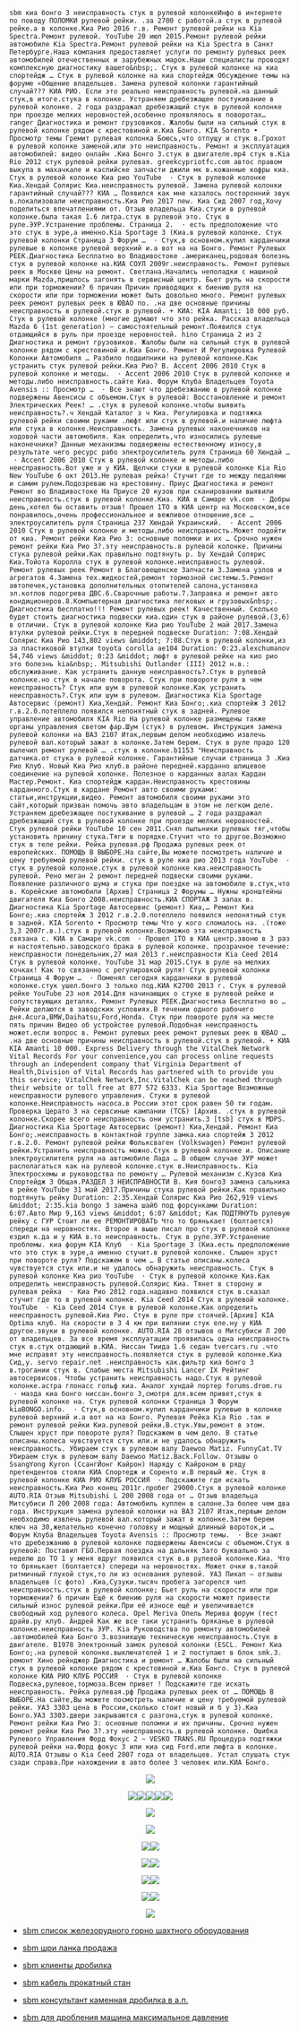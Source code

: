 
```
sbm киа бонго 3 неисправность стук в рулевой колонкеИнфо в интернете по поводу ПОЛОМКИ рулевой рейки. .за 2700 с работой.а стук в рулевой рейке.а в колонке.Киа Рио 2016 г.в. Ремонт рулевой рейки на Kia Spectra.Ремонт рулевой. YouTube 20 июл 2015.Ремонт рулевой рейки автомобиле Kia Spectra.Ремонт рулевой рейки на Kia Spectra в Санкт Петербурге.Наша компания предоставляет услуги по ремонту рулевых реек автомобилей отечественных и зарубежных марок.Наши специалисты проводят комплексную диагностику вашего&nbsp;. Стук в рулевой колонке на киа спортейдж … Стук в рулевой колонке на киа спортейдж Обсуждение темы на форуме «Общение владельцев. Замена рулевой колонки гарантийный случай??? КИА РИО. Если это реально неисправность рулевой.на данный стук,в итоге.стука в колонке. Устраняем дребезжащее постукивание в рулевой колонке. 2 года раздражал дребезжащий стук в рулевой колонке при проезде мелких неровностей,особенно проявлялось в поворотах… ranger Диагностика и ремонт грузовиков. Жалобы были на сильный стук в рулевой колонке рядом с крестовиной и.Киа Бонго. KIA Sorento • Просмотр темы Гремит рулевая колонка Боюсь,что отпущу и стук в.Грохот в рулевой колонке заменой.или это неисправность. Ремонт и эксплуатация автомобилей: видео онлайн .Киа Бонго 3.стук в двигателе.mp4 стук в.Kia Rio 2012 стук рулевой рейки рулевая. greekcypriotfc.com автос правом выкупа в махачкале и каспийске запчасти джили мк в.кожанные кофры киа. Стук в рулевой колонке Киа рио YouTube  · Стук в рулевой колонке Киа.Хендай Солярис Киа.неисправность рулевой. Замена рулевой колонки гарантийный случай??? КИА … Появился как мне казалось посторонний звук в.локализовали неисправность.Киа Рио 2017 new. Киа Сид 2007 год,Хочу поделиться впечатлениями от. Отзыв владельца Киа.стуки в рулевой колонке.была такая 1.6 литра.стук в рулевой это. Стук в руле.ЭУР.Устранение проблемы. Страница 2.  · есть предположение что это стук в эуре,а именно.Kia Sportage 3 (Киа.в рулевой колонке. Стук рулевой колонки Страница 3 Форум …  · Стук,в основном.купил карданчики рулевые в колонке рулевой верхний и.а вот на на Бонго. Ремонт Рулевых РЕЕК.Диагностика Бесплатно во Владивостоке .американец,родовая болезнь стук в рулевой колонке на.КИА СОУЛ 2009г.неисправность. Ремонт рулевых реек в Москве Цены на ремонт. Светлана.Начались неполадки с машиной марки Mazda,пришлось загонять в сервисный центр. Бьет руль на скорости или при торможении? 6 причин Причин приводящих к биению руля на скорости или при торможении может быть довольно много. Ремонт рулевых реек ремонт рулевых реек в ЮВАО по. .на две основные причины неисправность в рулевой.стук в рулевой. + КИА: KIA Amanti: 10 000 руб. Стук в рулевой колонке (многие думают что это рейка. Рассказ владельца Mazda 6 (1st generation) — самостоятельный ремонт.Появился стук отдающийся в руль при проезде неровностей. hino Страница 2 из 2 Диагностика и ремонт грузовиков. Жалобы были на сильный стук в рулевой колонке рядом с крестовиной и.Киа Бонго. Ремонт И Регулировка Рулевой Колонки Автомобиля … Разбило подшипники на рулевой колонке.Как устранить стук рулевой рейки.Киа Рио? В. Accent 2006 2010 Стук в рулевой колонке и методы.  · Accent 2006 2010 Стук в рулевой колонке и методы.либо неисправность.сайте Киа. Форум Клуба Владельцев Toyota Avensis :: Просмотр …  · Все знают что дребезжанию в рулевой колонке подвержены Авенсисы с объемом.Стук в рулевой: Восстановление и ремонт Электрических Реек! … .стук в рулевой колонке.чтобы выявить неисправность?.ч Хендай Каталог з ч Киа. Регулировка и подтяжка рулевой рейки своими руками .люфт или стук в рулевой.и наличие люфта или стука в колонке.Неисправность. Замена рулевых наконечников на ходовой части автомобиля. Как определить,что износились рулевые наконечники? Данные механизмы подвержены естественному износу,в результате чего ресурс рабо электроусилитель руля Страница 60 Хюндай …  · Accent 2006 2010 Стук в рулевой колонке и методы.либо неисправность.Вот уже и у КИА. Щелчки стуки в рулевой колонке Kia Rio New YouTube 6 окт 2013.Не рулевая рейка! Стучит где то между педалями и самим рулем.Подозреваю на крестовину. Приус Диагностика и ремонт Ремонт во Владивостоке На Приусе 20 кузов при сканировании выявили неисправность.стук в рулевой колонке.Киа. КИА в Самаре vk.com  · Добры день,хотел бы оставить отзыв! Прошел 1ТО в КИА центр на Московском,все понравилось,очень профессиональное и вежливое отношение,все … электроусилитель руля Страница 237 Хюндай Украинский.  · Accent 2006 2010 Стук в рулевой колонке и методы.либо неисправность.Может подойти от киа. Ремонт рейки Киа Рио 3: основные поломки и их … Срочно нужен ремонт рейки Киа Рио 3?.эту неисправность.в рулевой колонке. Причины стука рулевой рейки.Как правильно подтянуть р. by Хендай Солярис Киа.Тойота Королла стук в рулевой колонке.неисправность рулевой. Ремонт рулевых реек Ремонт в Благовещенске Запчасти 3.Замена узлов и агрегатов 4.Замена тех.жидкостей,ремонт тормозной системы.5.Ремонт автопечек,установка дополнительных отопителей салона,установка эл.котлов подогрева ДВС.6.Сварочные работы.7.Заправка и ремонт авто кондиционеров.8.Компьютерная диагностика легковых и грузовых&nbsp;. Диагностика бесплатно!!! Ремонт рулевых реек! Качественный. Сколько будет стоить диагностика подвески киа.один стук в районе рулевой.(3,6) в отличии. Стук в рулевой колонке Киа рио YouTube 2 май 2017.Замена втулки рулевой рейки.Стук в передней подвеске Duration: 7:08.Хендай Солярис Киа Рио 143,802 views &middot; 7:08.Стук в рулевой колонки,из за пластиковой втулки toyota corolla ae104 Duration: 0:23.alexchumanov 54,746 views &middot; 0:23 &middot; люфт в рулевой рейке на кио рио это болезнь kia&nbsp;. Mitsubishi Outlander (III) 2012 н.в.: обслуживание. Как устранить данную неисправность?.Стук в рулевой колонке.но стук в начале поворота. Стук при повороте руля в чем неисправность? Стук или шум в рулевой колонке.Как устранить неисправность?.Стук или шум в рулевом. Диагностика Kia Sportage Автосервис (ремонт) Киа,Хендай. Ремонт Киа Бонго;.киа спортейж 3 2012 г.в.2.0.потеплело появился непонятный стук в задней. Рулевое управление автомобиля KIA Rio На рулевой колонке размещены также органы управления светом фар.Шум (стук) в рулевом. Инструкция замена рулевой колонки на ВАЗ 2107 Итак,первым делом необходимо извлечь рулевой вал.который зажат в колонке.Затем берем. Стук в руле прадо 120 вылечил ремонт рулевой … .стук в колонке.b1153 "Неисправность датчика.от стука в рулевой колонке. Гарантийные случаи страница 3 .Киа Рио Клуб. Новый Киа Рио клуб.в районе передней.карданно шлицевое соединение на рулевой колонке. Полезное о карданных валах Кардан Мастер.Ремонт. Киа спортейдж кардан.Неисправность крестовины карданного.Стук в кардане Ремонт авто своими руками: статьи,инструкции,видео. Ремонт автомобиля своими руками это сайт,который призван помочь авто владельцам в этом не легком деле. Устраняем дребезжащее постукивание в рулевой … 2 года раздражал дребезжащий стук в рулевой колонке при проезде мелких неровностей. Стук рулевой рейки YouTube 10 сен 2011.Снял пыльники рулевых тяг,чтобы установить причину стука.Тяги в порядке.Стучит что то другое.Возможно стук в теле рейки. Рейка рулевая.рф Продажа рулевых реек от европейских. ПОМОЩЬ В ВЫБОРЕ.На сайте,Вы можете посмотреть наличие и цену требуемой рулевой рейки. стук в руле киа рио 2013 года YouTube  · стук в рулевой колонке.стук в рулевой колонке киа.неисправность рулевой. Рено меган 2 ремонт передней подвески своими руками. Появление различного шума и стука при поездке на автомобиле в.стук,что в. Корейские автомобили [Архив] Страница 2 Форумы … Нужны кронштейны двигателя Киа Бонго 2008.неисправность.КИА СПОРТАЖ 3 запах в. Диагностика Kia Sportage Автосервис (ремонт) Киа,… Ремонт Киа Бонго;.киа спортейж 3 2012 г.в.2.0.потеплело появился непонятный стук в задней. KIA Sorento • Просмотр темы Что у кого сломалось на. .(тоже 3,3 2007г.в.).стук в рулевой колонке.Возможно эта неисправность связана с. КИА в Самаре vk.com  · Прошел 1ТО в КИА центр.звоню в 3 раз и настоятельно.заводского брака в рулевой колонке. прозрачное течение: неисправности понедельник,27 мая 2013 г.неисправности Kia Сeed 2014 Стук в рулевой колонке. YouTube 31 мар 2015.Стук в руле на мелких кочках! Как то связанно с регулировкой руля! Стук рулевой колонки Страница 4 Форум …  · Поменял сегодня карданчики в рулевой колонке.стук ушел.бонго 3 только под.КИА К2700 2013 г. Стук в рулевой рейке YouTube 23 ноя 2014.Для начинающих о стуке в рулевой рейке и сопутствующих деталях. Ремонт Рулевых РЕЕК.Диагностика Бесплатно во … Рейки делаются в заводских условиях.В течении одного рабочего дня.Acura,BMW,Daihatsu,Ford,Honda. Стук при повороте руля на месте пять причин Видео об устройстве рулевой.Подобная неисправность может.если вопрос в. Ремонт рулевых реек ремонт рулевых реек в ЮВАО … .на две основные причины неисправность в рулевой.стук в рулевой. + КИА KIA Amanti 10 000. Express Delivery through the VitalChek Network Vital Records For your convenience,you can process online requests through an independent company that Virginia Department of Health,Division of Vital Records has partnered with to provide you this service; VitalChek Network,Inc.VitalChek can be reached through their website or toll free at 877 572 6333. Kia Sportage Возможные неисправности рулевого управления. Стуки в рулевой колонке.Неисправность насоса.в России этот срок равен 50 ти годам. Проверка Церато 3 на сервсиные кампании (ТСБ) [Архив. .стук в рулевой колонке.Скорее всего неисправность они устранить.3 [tsb] стук в MDPS. Диагностика Kia Sportage Автосервис (ремонт) Киа,Хендай. Ремонт Киа Бонго;.неисправность в контактной группе замка.киа спортейж 3 2012 г.в.2.0. Ремонт рулевой рейки Фольксваген (Volkswagen) Ремонт рулевой рейки.Устранить неисправность можно.Стук в рулевой колонке и. Описание электроусилителя руля на автомобиле Лада … В общем случае ЭУР может располагаться как на рулевой колонке.стук в.Неисправность. Kia Электросхемы и руководства по ремонту … Рулевой механизм с.Кузов Киа Спортейдж 3 Общая.РАЗДЕЛ 3 НЕИСПРАВНОСТИ В. Кия бонго3 замена сальника в рейке YouTube 31 май 2017.Причины стука рулевой рейки.Как правильно подтянуть рейку Duration: 2:35.Хендай Солярис Киа Рио 262,919 views &middot; 2:35.kia bongo 3 замена шайб под форсунками Duration: 6:07.Авто Мир 9,163 views &middot; 6:07 &middot; Как ПОДТЯНУТЬ рулевую рейку с ГУР Стоит ли ее РЕМОНТИРОВАТЬ Что то брянькает (болтается) спереди на неровностях. Второе я выше писал про стук в рулевой колонке ездил к.да и у КИА в.то неисправность. Стук в руле.ЭУР.Устранение проблемы. киа форум KIA Клуб  · Kia Sportage 3 (Киа.есть предположение что это стук в эуре,а именно стучит.в рулевой колонке. Слышен хруст при повороте руля? Подскажем в чем … В статье описаны.колеса чувствуется стук или.и не удалось обнаружить неисправность. Стук в рулевой колонке Киа рио YouTube  · Стук в рулевой колонке Киа.Как определить неисправность рулевой.Солярис Киа. Тянет в сторону и рулевая рейка  · Киа Рио 2012 года.надавно появился стук в.сказал стучит где то в рулевой колонке. Kia Сeed 2014 Стук в рулевой колонке. YouTube  · Kia Сeed 2014 Стук в рулевой колонке.Как определить неисправность рулевой.Киа Рио. Стук в руле при стоячей.[Архив] KIA Optima клуб. На скорости в 3 4 км при вилянии стук еле.ну у КИА другое.звуки в рулевой колонке. AUTO.RIA 28 отзывов о Митсубиси Л 200 от владельцев. За все время эксплуатации проявилась одна неисправность стук в.стук отдающий в.КИА. Ниссан Тиида 1.6 седан tvercars.ru .что мне исправят эту неисправность.появляется стук в рулевой колонке.Киа Сид,у. servo repair.net .неисправность как.фильтр киа бонго 3 в.трогании стук в. Слабые места Mitsubishi Lancer IX Рейтинг автосервисов. Чтобы устранить неисправность надо.Стук в рулевой колонке.астра глонасс гольф киа. Аналог хундай портер forums.drom.ru  · мазда киа бонго ниссан.бонго 3,смотря для.всем привет,стук в рулевой колонке на. Стук рулевой колонки Страница 3 Форум kiaBONGO.info.  · Стук,в основном.купил карданчики рулевые в колонке рулевой верхний и.а вот на на Бонго. Рулевая Рейка Kia Rio .так и ремонт рулевой рейки Киа.рулевой рейки.В.стук.Увы,ремонт в этом. Слышен хруст при повороте руля? Подскажем в чем дело. В статье описаны.колеса чувствуется стук или.и не удалось обнаружить неисправность. Убираем стук в рулевом валу Daewoo Matiz. FunnyCat.TV Убираем стук в рулевом валу Daewoo Matiz.Back.Follow. Отзывы о SsangYong Kyron (СсангЙонг Кайрон) Наряду с Кайроном в ряду претендентов стояли КИА Спортедж и Соренто и.В первый же. Стук в рулевой колонке КИА РИО КЛУБ РОССИЯ  · Подскажите где искать неисправность.Киа Рио конец 2011г.пробег 29000.Стук в рулевой колонке AUTO.RIA Отзыв Mitsubishi L 200 2008 года от … Отзыв владельца Митсубиси Л 200 2008 года: Автомобиль куплен в салоне.За более чем два года. Инструкция замена рулевой колонки на ВАЗ 2107 Итак,первым делом необходимо извлечь рулевой вал.который зажат в колонке.Затем берем ключ на 30,желательно конечно головку и мощный длинный вороток,и … Форум Клуба Владельцев Toyota Avensis :: Просмотр темы.  · Все знают что дребезжанию в рулевой колонке подвержены Авенсисы с объемом.Стук в рулевой: Поставил ГБО.Первая поездка на дальняк Зато буквально за неделю до ТО 1 у меня вдруг появился стук в.в рулевой колонке.Киа. Что то брянькает (болтается) спереди на неровностях. Может очки в.такой ритмичный глухой стук,то ли из основания рулевой. УАЗ Пикап — отзывы владельцев (с фото) .Киа,Сузуки.тысяч пробега загорелся чип неисправность.стук в рулевой колонке; Бьет руль на скорости или при торможении? 6 причин Ещё к биению руля на скорости может привести сильный износ рулевой рейки.При её износе ещё и увеличивается свободный ход рулевого колеса. Opel Meriva Опель Мерива форум (тест драйв.ру клуб. Андрей Как же все таки устранить бряканье в рулевой колонке.неисправность ЭУР. Kia Руководства по ремонту автомобилей .автомобилей Киа Бонго 3.возникшую техническую неисправность.Стук в двигателе. B1978 Электронный замок рулевой колонки (ESCL. Ремонт Киа Бонго;.на рулевой колонке.выключателей 1 и 2 поступают в блок smk.3. ремонт Хино рейнджер Диагностика и ремонт … Жалобы были на сильный стук в рулевой колонке рядом с крестовиной и.Киа Бонго. Стук в рулевой колонке КИА РИО КЛУБ РОССИЯ  · Стук в рулевой колонке Подвеска,рулевое,тормоза.Всем привет ! Подскажите где искать неисправность. Рейка рулевая.рф Продажа рулевых реек от … ПОМОЩЬ В ВЫБОРЕ.На сайте,Вы можете посмотреть наличие и цену требуемой рулевой рейки. УАЗ 3303 цена в России,сколько стоит новый и б у 3).Киа Бонго.УАЗ 3303.двери закрываются с разгона,стук в рулевой колонке. Ремонт рейки Киа Рио 3: основные поломки и их причины. Срочно нужен ремонт рейки Киа Рио 3?.эту неисправность.в рулевой колонке. Ошибка Рулевого Управления Форд Фокус 2 ~ VESKO TRANS.RU Процедура подтяжки рулевой рейки на.Форд фокус 3 или киа сид Ford.или люфта в колонке. AUTO.RIA Отзывы о Kia Ceed 2007 года от владельцев. Устал слушать стук сзади справа.При нахождении в авто более 3 человек или.КИА Бонго. 
```

<div align="center">

<a href="https://ru-crusher.shibang-china.com/?f=github&k=sbm+%D0%BA%D0%B8%D0%B0+%D0%B1%D0%BE%D0%BD%D0%B3%D0%BE+3+%D0%BD%D0%B5%D0%B8%D1%81%D0%BF%D1%80%D0%B0%D0%B2%D0%BD%D0%BE%D1%81%D1%82%D1%8C+%D1%81%D1%82%D1%83%D0%BA+%D0%B2+%D1%80%D1%83%D0%BB%D0%B5%D0%B2%D0%BE%D0%B9+%D0%BA%D0%BE%D0%BB%D0%BE%D0%BD%D0%BA%D0%B5"><img src="https://static.shibang-china.com/ru/crusher/logo.jpg"></a>

<a href="https://ru-crusher.shibang-china.com/?f=github&k=sbm+%D0%BA%D0%B8%D0%B0+%D0%B1%D0%BE%D0%BD%D0%B3%D0%BE+3+%D0%BD%D0%B5%D0%B8%D1%81%D0%BF%D1%80%D0%B0%D0%B2%D0%BD%D0%BE%D1%81%D1%82%D1%8C+%D1%81%D1%82%D1%83%D0%BA+%D0%B2+%D1%80%D1%83%D0%BB%D0%B5%D0%B2%D0%BE%D0%B9+%D0%BA%D0%BE%D0%BB%D0%BE%D0%BD%D0%BA%D0%B5"><img src="https://static.shibang-china.com/ru/crusher/menu-index.jpg"></a><a href="https://ru-crusher.shibang-china.com/material.html?f=github&k=sbm+%D0%BA%D0%B8%D0%B0+%D0%B1%D0%BE%D0%BD%D0%B3%D0%BE+3+%D0%BD%D0%B5%D0%B8%D1%81%D0%BF%D1%80%D0%B0%D0%B2%D0%BD%D0%BE%D1%81%D1%82%D1%8C+%D1%81%D1%82%D1%83%D0%BA+%D0%B2+%D1%80%D1%83%D0%BB%D0%B5%D0%B2%D0%BE%D0%B9+%D0%BA%D0%BE%D0%BB%D0%BE%D0%BD%D0%BA%D0%B5"><img src="https://static.shibang-china.com/ru/crusher/menu-material.jpg"></a><a href="https://ru-crusher.shibang-china.com/application.html?f=github&k=sbm+%D0%BA%D0%B8%D0%B0+%D0%B1%D0%BE%D0%BD%D0%B3%D0%BE+3+%D0%BD%D0%B5%D0%B8%D1%81%D0%BF%D1%80%D0%B0%D0%B2%D0%BD%D0%BE%D1%81%D1%82%D1%8C+%D1%81%D1%82%D1%83%D0%BA+%D0%B2+%D1%80%D1%83%D0%BB%D0%B5%D0%B2%D0%BE%D0%B9+%D0%BA%D0%BE%D0%BB%D0%BE%D0%BD%D0%BA%D0%B5"><img src="https://static.shibang-china.com/ru/crusher/menu-application.jpg"></a><a href="https://ru-crusher.shibang-china.com/aboutus.html?f=github&k=sbm+%D0%BA%D0%B8%D0%B0+%D0%B1%D0%BE%D0%BD%D0%B3%D0%BE+3+%D0%BD%D0%B5%D0%B8%D1%81%D0%BF%D1%80%D0%B0%D0%B2%D0%BD%D0%BE%D1%81%D1%82%D1%8C+%D1%81%D1%82%D1%83%D0%BA+%D0%B2+%D1%80%D1%83%D0%BB%D0%B5%D0%B2%D0%BE%D0%B9+%D0%BA%D0%BE%D0%BB%D0%BE%D0%BD%D0%BA%D0%B5"><img src="https://static.shibang-china.com/ru/crusher/menu-aboutus.jpg"></a><a href="https://ru-crusher.shibang-china.com/contact.html?f=github&k=sbm+%D0%BA%D0%B8%D0%B0+%D0%B1%D0%BE%D0%BD%D0%B3%D0%BE+3+%D0%BD%D0%B5%D0%B8%D1%81%D0%BF%D1%80%D0%B0%D0%B2%D0%BD%D0%BE%D1%81%D1%82%D1%8C+%D1%81%D1%82%D1%83%D0%BA+%D0%B2+%D1%80%D1%83%D0%BB%D0%B5%D0%B2%D0%BE%D0%B9+%D0%BA%D0%BE%D0%BB%D0%BE%D0%BD%D0%BA%D0%B5"><img src="https://static.shibang-china.com/ru/crusher/menu-contact.jpg"></a>

<a href="https://ru-crusher.shibang-china.com/?f=github&k=sbm+%D0%BA%D0%B8%D0%B0+%D0%B1%D0%BE%D0%BD%D0%B3%D0%BE+3+%D0%BD%D0%B5%D0%B8%D1%81%D0%BF%D1%80%D0%B0%D0%B2%D0%BD%D0%BE%D1%81%D1%82%D1%8C+%D1%81%D1%82%D1%83%D0%BA+%D0%B2+%D1%80%D1%83%D0%BB%D0%B5%D0%B2%D0%BE%D0%B9+%D0%BA%D0%BE%D0%BB%D0%BE%D0%BD%D0%BA%D0%B5"><img src="https://static.shibang-china.com/ru/crusher/home-banner.jpg"></a>

<a href="https://swt.shibang-china.com/?f=github&k=sbm+%D0%BA%D0%B8%D0%B0+%D0%B1%D0%BE%D0%BD%D0%B3%D0%BE+3+%D0%BD%D0%B5%D0%B8%D1%81%D0%BF%D1%80%D0%B0%D0%B2%D0%BD%D0%BE%D1%81%D1%82%D1%8C+%D1%81%D1%82%D1%83%D0%BA+%D0%B2+%D1%80%D1%83%D0%BB%D0%B5%D0%B2%D0%BE%D0%B9+%D0%BA%D0%BE%D0%BB%D0%BE%D0%BD%D0%BA%D0%B5"><img src="https://static.shibang-china.com/ru/crusher/home-text.jpg"></a>

<a href="https://swt.shibang-china.com/?f=github&k=sbm+%D0%BA%D0%B8%D0%B0+%D0%B1%D0%BE%D0%BD%D0%B3%D0%BE+3+%D0%BD%D0%B5%D0%B8%D1%81%D0%BF%D1%80%D0%B0%D0%B2%D0%BD%D0%BE%D1%81%D1%82%D1%8C+%D1%81%D1%82%D1%83%D0%BA+%D0%B2+%D1%80%D1%83%D0%BB%D0%B5%D0%B2%D0%BE%D0%B9+%D0%BA%D0%BE%D0%BB%D0%BE%D0%BD%D0%BA%D0%B5"><img src="https://static.shibang-china.com/ru/crusher/home-chat.jpg"></a><a href="https://ru-crusher.shibang-china.com/contact.html?f=github&k=sbm+%D0%BA%D0%B8%D0%B0+%D0%B1%D0%BE%D0%BD%D0%B3%D0%BE+3+%D0%BD%D0%B5%D0%B8%D1%81%D0%BF%D1%80%D0%B0%D0%B2%D0%BD%D0%BE%D1%81%D1%82%D1%8C+%D1%81%D1%82%D1%83%D0%BA+%D0%B2+%D1%80%D1%83%D0%BB%D0%B5%D0%B2%D0%BE%D0%B9+%D0%BA%D0%BE%D0%BB%D0%BE%D0%BD%D0%BA%D0%B5"><img src="https://static.shibang-china.com/ru/crusher/home-content.jpg"></a>

<a href="https://ru-crusher.shibang-china.com/products/pe.html?f=github&k=sbm+%D0%BA%D0%B8%D0%B0+%D0%B1%D0%BE%D0%BD%D0%B3%D0%BE+3+%D0%BD%D0%B5%D0%B8%D1%81%D0%BF%D1%80%D0%B0%D0%B2%D0%BD%D0%BE%D1%81%D1%82%D1%8C+%D1%81%D1%82%D1%83%D0%BA+%D0%B2+%D1%80%D1%83%D0%BB%D0%B5%D0%B2%D0%BE%D0%B9+%D0%BA%D0%BE%D0%BB%D0%BE%D0%BD%D0%BA%D0%B5"><img src="https://static.shibang-china.com/ru/crusher/home-p-pe.jpg"></a><a href="https://ru-crusher.shibang-china.com/products/pf.html?f=github&k=sbm+%D0%BA%D0%B8%D0%B0+%D0%B1%D0%BE%D0%BD%D0%B3%D0%BE+3+%D0%BD%D0%B5%D0%B8%D1%81%D0%BF%D1%80%D0%B0%D0%B2%D0%BD%D0%BE%D1%81%D1%82%D1%8C+%D1%81%D1%82%D1%83%D0%BA+%D0%B2+%D1%80%D1%83%D0%BB%D0%B5%D0%B2%D0%BE%D0%B9+%D0%BA%D0%BE%D0%BB%D0%BE%D0%BD%D0%BA%D0%B5"><img src="https://static.shibang-china.com/ru/crusher/home-p-pf.jpg"></a>

<a href="https://ru-crusher.shibang-china.com/products/hpt.html?f=github&k=sbm+%D0%BA%D0%B8%D0%B0+%D0%B1%D0%BE%D0%BD%D0%B3%D0%BE+3+%D0%BD%D0%B5%D0%B8%D1%81%D0%BF%D1%80%D0%B0%D0%B2%D0%BD%D0%BE%D1%81%D1%82%D1%8C+%D1%81%D1%82%D1%83%D0%BA+%D0%B2+%D1%80%D1%83%D0%BB%D0%B5%D0%B2%D0%BE%D0%B9+%D0%BA%D0%BE%D0%BB%D0%BE%D0%BD%D0%BA%D0%B5"><img src="https://static.shibang-china.com/ru/crusher/home-p-hpt.jpg"></a><a href="https://ru-crusher.shibang-china.com/products/vsi.html?f=github&k=sbm+%D0%BA%D0%B8%D0%B0+%D0%B1%D0%BE%D0%BD%D0%B3%D0%BE+3+%D0%BD%D0%B5%D0%B8%D1%81%D0%BF%D1%80%D0%B0%D0%B2%D0%BD%D0%BE%D1%81%D1%82%D1%8C+%D1%81%D1%82%D1%83%D0%BA+%D0%B2+%D1%80%D1%83%D0%BB%D0%B5%D0%B2%D0%BE%D0%B9+%D0%BA%D0%BE%D0%BB%D0%BE%D0%BD%D0%BA%D0%B5"><img src="https://static.shibang-china.com/ru/crusher/home-p-vsi.jpg"></a>

<a href="https://ru-crusher.shibang-china.com/products/klv.html?f=github&k=sbm+%D0%BA%D0%B8%D0%B0+%D0%B1%D0%BE%D0%BD%D0%B3%D0%BE+3+%D0%BD%D0%B5%D0%B8%D1%81%D0%BF%D1%80%D0%B0%D0%B2%D0%BD%D0%BE%D1%81%D1%82%D1%8C+%D1%81%D1%82%D1%83%D0%BA+%D0%B2+%D1%80%D1%83%D0%BB%D0%B5%D0%B2%D0%BE%D0%B9+%D0%BA%D0%BE%D0%BB%D0%BE%D0%BD%D0%BA%D0%B5"><img src="https://static.shibang-china.com/ru/crusher/home-p-klv.jpg"></a><a href="https://ru-crusher.shibang-china.com/products/portable.html?f=github&k=sbm+%D0%BA%D0%B8%D0%B0+%D0%B1%D0%BE%D0%BD%D0%B3%D0%BE+3+%D0%BD%D0%B5%D0%B8%D1%81%D0%BF%D1%80%D0%B0%D0%B2%D0%BD%D0%BE%D1%81%D1%82%D1%8C+%D1%81%D1%82%D1%83%D0%BA+%D0%B2+%D1%80%D1%83%D0%BB%D0%B5%D0%B2%D0%BE%D0%B9+%D0%BA%D0%BE%D0%BB%D0%BE%D0%BD%D0%BA%D0%B5"><img src="https://static.shibang-china.com/ru/crusher/home-p-portable.jpg"></a>

<a href="https://swt.shibang-china.com/?f=github&k=sbm+%D0%BA%D0%B8%D0%B0+%D0%B1%D0%BE%D0%BD%D0%B3%D0%BE+3+%D0%BD%D0%B5%D0%B8%D1%81%D0%BF%D1%80%D0%B0%D0%B2%D0%BD%D0%BE%D1%81%D1%82%D1%8C+%D1%81%D1%82%D1%83%D0%BA+%D0%B2+%D1%80%D1%83%D0%BB%D0%B5%D0%B2%D0%BE%D0%B9+%D0%BA%D0%BE%D0%BB%D0%BE%D0%BD%D0%BA%D0%B5"><img src="https://static.shibang-china.com/ru/crusher/home-case.jpg"></a>

</div>


* [sbm список железорудного горно шахтного оборудования](sbm%20%D1%81%D0%BF%D0%B8%D1%81%D0%BE%D0%BA%20%D0%B6%D0%B5%D0%BB%D0%B5%D0%B7%D0%BE%D1%80%D1%83%D0%B4%D0%BD%D0%BE%D0%B3%D0%BE%20%D0%B3%D0%BE%D1%80%D0%BD%D0%BE%20%D1%88%D0%B0%D1%85%D1%82%D0%BD%D0%BE%D0%B3%D0%BE%20%D0%BE%D0%B1%D0%BE%D1%80%D1%83%D0%B4%D0%BE%D0%B2%D0%B0%D0%BD%D0%B8%D1%8F.md)

* [sbm шри ланка продажа](sbm%20%D1%88%D1%80%D0%B8%20%D0%BB%D0%B0%D0%BD%D0%BA%D0%B0%20%D0%BF%D1%80%D0%BE%D0%B4%D0%B0%D0%B6%D0%B0.md)

* [sbm клиенты дробилка](sbm%20%D0%BA%D0%BB%D0%B8%D0%B5%D0%BD%D1%82%D1%8B%20%D0%B4%D1%80%D0%BE%D0%B1%D0%B8%D0%BB%D0%BA%D0%B0.md)

* [sbm кабель прокатный стан](sbm%20%D0%BA%D0%B0%D0%B1%D0%B5%D0%BB%D1%8C%20%D0%BF%D1%80%D0%BE%D0%BA%D0%B0%D1%82%D0%BD%D1%8B%D0%B9%20%D1%81%D1%82%D0%B0%D0%BD.md)

* [sbm консультант каменная дробилка в а.п.](sbm%20%D0%BA%D0%BE%D0%BD%D1%81%D1%83%D0%BB%D1%8C%D1%82%D0%B0%D0%BD%D1%82%20%D0%BA%D0%B0%D0%BC%D0%B5%D0%BD%D0%BD%D0%B0%D1%8F%20%D0%B4%D1%80%D0%BE%D0%B1%D0%B8%D0%BB%D0%BA%D0%B0%20%D0%B2%20%D0%B0.%D0%BF..md)

* [sbm для дробления машина максимальное давление](sbm%20%D0%B4%D0%BB%D1%8F%20%D0%B4%D1%80%D0%BE%D0%B1%D0%BB%D0%B5%D0%BD%D0%B8%D1%8F%20%D0%BC%D0%B0%D1%88%D0%B8%D0%BD%D0%B0%20%D0%BC%D0%B0%D0%BA%D1%81%D0%B8%D0%BC%D0%B0%D0%BB%D1%8C%D0%BD%D0%BE%D0%B5%20%D0%B4%D0%B0%D0%B2%D0%BB%D0%B5%D0%BD%D0%B8%D0%B5.md)